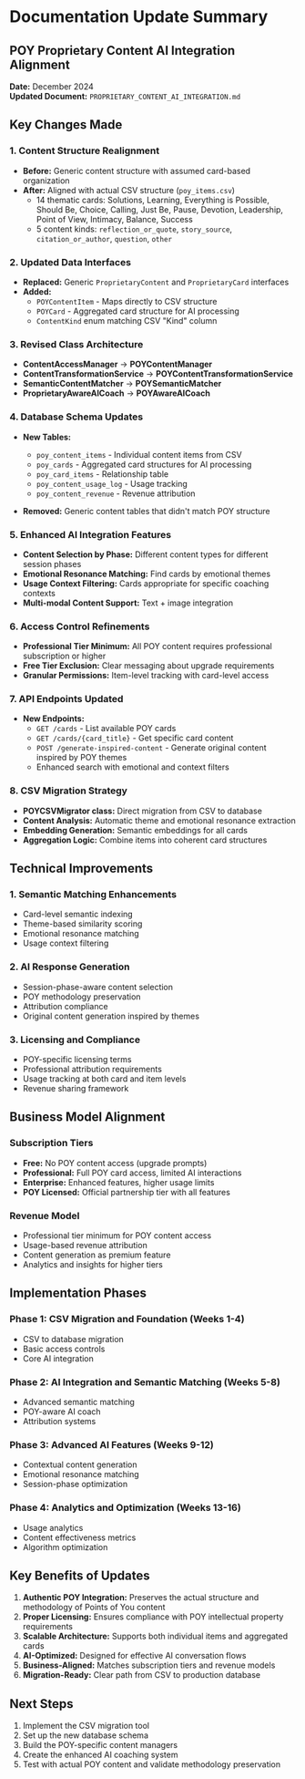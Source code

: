 # Documentation Update Summary
## POY Proprietary Content AI Integration Alignment

**Date:** December 2024  
**Updated Document:** `PROPRIETARY_CONTENT_AI_INTEGRATION.md`

## Key Changes Made

### 1. **Content Structure Realignment**
- **Before:** Generic content structure with assumed card-based organization
- **After:** Aligned with actual CSV structure (`poy_items.csv`)
  - 14 thematic cards: Solutions, Learning, Everything is Possible, Should Be, Choice, Calling, Just Be, Pause, Devotion, Leadership, Point of View, Intimacy, Balance, Success
  - 5 content kinds: `reflection_or_quote`, `story_source`, `citation_or_author`, `question`, `other`

### 2. **Updated Data Interfaces**
- **Replaced:** Generic `ProprietaryContent` and `ProprietaryCard` interfaces
- **Added:** 
  - `POYContentItem` - Maps directly to CSV structure
  - `POYCard` - Aggregated card structure for AI processing
  - `ContentKind` enum matching CSV "Kind" column

### 3. **Revised Class Architecture**
- **ContentAccessManager** → **POYContentManager**
- **ContentTransformationService** → **POYContentTransformationService**  
- **SemanticContentMatcher** → **POYSemanticMatcher**
- **ProprietaryAwareAICoach** → **POYAwareAICoach**

### 4. **Database Schema Updates**
- **New Tables:**
  - `poy_content_items` - Individual content items from CSV
  - `poy_cards` - Aggregated card structures for AI processing
  - `poy_card_items` - Relationship table
  - `poy_content_usage_log` - Usage tracking
  - `poy_content_revenue` - Revenue attribution

- **Removed:** Generic content tables that didn't match POY structure

### 5. **Enhanced AI Integration Features**
- **Content Selection by Phase:** Different content types for different session phases
- **Emotional Resonance Matching:** Find cards by emotional themes
- **Usage Context Filtering:** Cards appropriate for specific coaching contexts
- **Multi-modal Content Support:** Text + image integration

### 6. **Access Control Refinements**
- **Professional Tier Minimum:** All POY content requires professional subscription or higher
- **Free Tier Exclusion:** Clear messaging about upgrade requirements
- **Granular Permissions:** Item-level tracking with card-level access

### 7. **API Endpoints Updated**
- **New Endpoints:**
  - `GET /cards` - List available POY cards
  - `GET /cards/{card_title}` - Get specific card content
  - `POST /generate-inspired-content` - Generate original content inspired by POY themes
  - Enhanced search with emotional and context filters

### 8. **CSV Migration Strategy**
- **POYCSVMigrator class:** Direct migration from CSV to database
- **Content Analysis:** Automatic theme and emotional resonance extraction
- **Embedding Generation:** Semantic embeddings for all cards
- **Aggregation Logic:** Combine items into coherent card structures

## Technical Improvements

### 1. **Semantic Matching Enhancements**
- Card-level semantic indexing
- Theme-based similarity scoring
- Emotional resonance matching
- Usage context filtering

### 2. **AI Response Generation**
- Session-phase-aware content selection
- POY methodology preservation
- Attribution compliance
- Original content generation inspired by themes

### 3. **Licensing and Compliance**
- POY-specific licensing terms
- Professional attribution requirements
- Usage tracking at both card and item levels
- Revenue sharing framework

## Business Model Alignment

### Subscription Tiers
- **Free:** No POY content access (upgrade prompts)
- **Professional:** Full POY card access, limited AI interactions
- **Enterprise:** Enhanced features, higher usage limits
- **POY Licensed:** Official partnership tier with all features

### Revenue Model
- Professional tier minimum for POY content access
- Usage-based revenue attribution
- Content generation as premium feature
- Analytics and insights for higher tiers

## Implementation Phases

### Phase 1: CSV Migration and Foundation (Weeks 1-4)
- CSV to database migration
- Basic access controls
- Core AI integration

### Phase 2: AI Integration and Semantic Matching (Weeks 5-8)
- Advanced semantic matching
- POY-aware AI coach
- Attribution systems

### Phase 3: Advanced AI Features (Weeks 9-12)
- Contextual content generation
- Emotional resonance matching
- Session-phase optimization

### Phase 4: Analytics and Optimization (Weeks 13-16)
- Usage analytics
- Content effectiveness metrics
- Algorithm optimization

## Key Benefits of Updates

1. **Authentic POY Integration:** Preserves the actual structure and methodology of Points of You content
2. **Proper Licensing:** Ensures compliance with POY intellectual property requirements
3. **Scalable Architecture:** Supports both individual items and aggregated cards
4. **AI-Optimized:** Designed for effective AI conversation flows
5. **Business-Aligned:** Matches subscription tiers and revenue models
6. **Migration-Ready:** Clear path from CSV to production database

## Next Steps

1. Implement the CSV migration tool
2. Set up the new database schema
3. Build the POY-specific content managers
4. Create the enhanced AI coaching system
5. Test with actual POY content and validate methodology preservation
